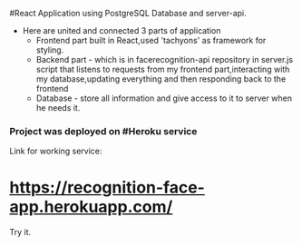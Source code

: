 #React Application using PostgreSQL Database and server-api.

- Here are united and connected 3 parts of application
  - Frontend part built in React,used 'tachyons' as framework for styling.
  - Backend part - which is in facerecognition-api repository in server.js script that listens to requests from my frontend      part,interacting with my database,updating everything and then responding back to the frontend
  - Database - store all information and give access to it to server when he needs it.
  
<h3>Project was deployed on #Heroku service</h3>

Link for working service:

# https://recognition-face-app.herokuapp.com/

Try it.
